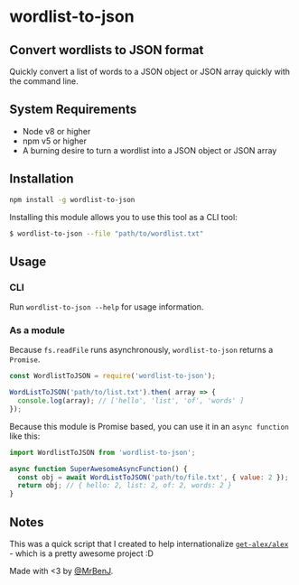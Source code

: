 wordlist-to-json
================

## Convert wordlists to JSON format

Quickly convert a list of words to a JSON object or JSON array quickly with the command line.


## System Requirements

* Node v8 or higher
* npm v5 or higher
* A burning desire to turn a wordlist into a JSON object or JSON array

## Installation

```sh
npm install -g wordlist-to-json
```

Installing this module allows you to use this tool as a CLI tool:
```sh
$ wordlist-to-json --file "path/to/wordlist.txt"
```



## Usage

### CLI
Run `wordlist-to-json --help` for usage information.

### As a module

Because `fs.readFile` runs asynchronously, `wordlist-to-json` returns a `Promise`.

```js
const WordlistToJSON = require('wordlist-to-json');

WordListToJSON('path/to/list.txt').then( array => {
  console.log(array); // ['hello', 'list', 'of', 'words' ]
});

```

Because this module is Promise based, you can use it in an `async function` like this:
```js
import WordlistToJSON from 'wordlist-to-json';

async function SuperAwesomeAsyncFunction() {
  const obj = await WordListToJSON('path/to/file.txt', { value: 2 });
  return obj; // { hello: 2, list: 2, of: 2, words: 2 }
}

```
## Notes

This was a quick script that I created to help internationalize [`get-alex/alex`](https://www.github.com/get-alex/alex) - which is a pretty awesome project :D

Made with <3 by [@MrBenJ](https://www.github.com/MrBenJ).
